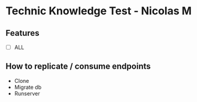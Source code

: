 # Technic Knowledge Test - Nicolas M

## Features

- [ ] ALL

## How to replicate / consume endpoints

- Clone
- Migrate db
- Runserver
